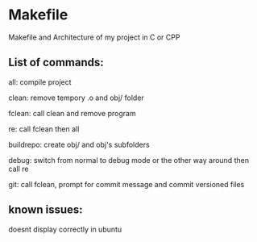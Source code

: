 Makefile
========

Makefile and Architecture of my project in C or CPP

List of commands:
-----------------

all: compile project

clean: remove tempory .o and obj/ folder

fclean: call clean and remove program

re: call fclean then all

buildrepo: create obj/ and obj's subfolders

debug: switch from normal to debug mode or the other way around then call re

git: call fclean, prompt for commit message and commit versioned files


known issues:
-------------

doesnt display correctly in ubuntu

